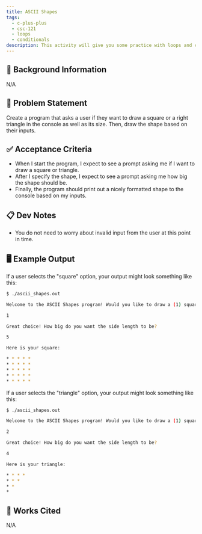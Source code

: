 ```yaml
---
title: ASCII Shapes
tags:
  - c-plus-plus
  - csc-121
  - loops
  - conditionals
description: This activity will give you some practice with loops and conditionals by having you draw some basic shapes in the console.
---
```


## 🔖 Background Information

N/A

## 🎯 Problem Statement

Create a program that asks a user if they want to draw a square or a right triangle in the console as well as its size. Then, draw the shape based on their inputs.

## ✅ Acceptance Criteria

* When I start the program, I expect to see a prompt asking me if I want to draw a square or triangle.
* After I specify the shape, I expect to see a prompt asking me how big the shape should be.
* Finally, the program should print out a nicely formatted shape to the console based on my inputs.

## 📋 Dev Notes

* You do not need to worry about invalid input from the user at this point in time.

## 🖥️ Example Output

If a user selects the "square" option, your output might look something like this:

```bash
$ ./ascii_shapes.out

Welcome to the ASCII Shapes program! Would you like to draw a (1) square or (2) triangle?

1

Great choice! How big do you want the side length to be?

5

Here is your square:

* * * * *
* * * * *
* * * * *
* * * * *
* * * * *
```

If a user selects the "triangle" option, your output might look something like this:

```bash
$ ./ascii_shapes.out

Welcome to the ASCII Shapes program! Would you like to draw a (1) square or (2) triangle?

2

Great choice! How big do you want the side length to be?

4

Here is your triangle:

* * * *
* * *
* *
*
```

## 📘 Works Cited

N/A
